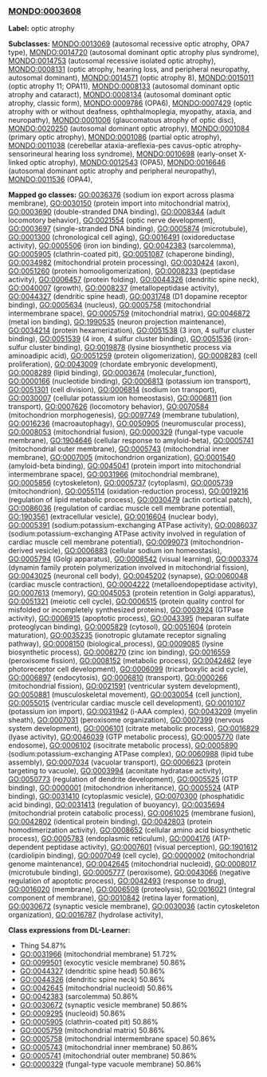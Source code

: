 
### [MONDO:0003608](http://purl.obolibrary.org/obo/MONDO_0003608)
**Label:** optic atrophy

**Subclasses:** [MONDO:0013069](http://purl.obolibrary.org/obo/MONDO_0013069) (autosomal recessive optic atrophy, OPA7 type), [MONDO:0014720](http://purl.obolibrary.org/obo/MONDO_0014720) (autosomal dominant optic atrophy plus syndrome), [MONDO:0014753](http://purl.obolibrary.org/obo/MONDO_0014753) (autosomal recessive isolated optic atrophy), [MONDO:0008131](http://purl.obolibrary.org/obo/MONDO_0008131) (optic atrophy, hearing loss, and peripheral neuropathy, autosomal dominant), [MONDO:0014571](http://purl.obolibrary.org/obo/MONDO_0014571) (optic atrophy 8), [MONDO:0015011](http://purl.obolibrary.org/obo/MONDO_0015011) (optic atrophy 11; OPA11), [MONDO:0008133](http://purl.obolibrary.org/obo/MONDO_0008133) (autosomal dominant optic atrophy and cataract), [MONDO:0008134](http://purl.obolibrary.org/obo/MONDO_0008134) (autosomal dominant optic atrophy, classic form), [MONDO:0009786](http://purl.obolibrary.org/obo/MONDO_0009786) (OPA6), [MONDO:0007429](http://purl.obolibrary.org/obo/MONDO_0007429) (optic atrophy with or without deafness, ophthalmoplegia, myopathy, ataxia, and neuropathy), [MONDO:0001006](http://purl.obolibrary.org/obo/MONDO_0001006) (glaucomatous atrophy of optic disc), [MONDO:0020250](http://purl.obolibrary.org/obo/MONDO_0020250) (autosomal dominant optic atrophy), [MONDO:0001084](http://purl.obolibrary.org/obo/MONDO_0001084) (primary optic atrophy), [MONDO:0001086](http://purl.obolibrary.org/obo/MONDO_0001086) (partial optic atrophy), [MONDO:0011038](http://purl.obolibrary.org/obo/MONDO_0011038) (cerebellar ataxia-areflexia-pes cavus-optic atrophy-sensorineural hearing loss syndrome), [MONDO:0010698](http://purl.obolibrary.org/obo/MONDO_0010698) (early-onset X-linked optic atrophy), [MONDO:0012543](http://purl.obolibrary.org/obo/MONDO_0012543) (OPA5), [MONDO:0016646](http://purl.obolibrary.org/obo/MONDO_0016646) (autosomal dominant optic atrophy and peripheral neuropathy), [MONDO:0011536](http://purl.obolibrary.org/obo/MONDO_0011536) (OPA4), 

**Mapped go classes:** [GO:0036376](http://purl.obolibrary.org/obo/GO_0036376) (sodium ion export across plasma membrane), [GO:0030150](http://purl.obolibrary.org/obo/GO_0030150) (protein import into mitochondrial matrix), [GO:0003690](http://purl.obolibrary.org/obo/GO_0003690) (double-stranded DNA binding), [GO:0008344](http://purl.obolibrary.org/obo/GO_0008344) (adult locomotory behavior), [GO:0021554](http://purl.obolibrary.org/obo/GO_0021554) (optic nerve development), [GO:0003697](http://purl.obolibrary.org/obo/GO_0003697) (single-stranded DNA binding), [GO:0005874](http://purl.obolibrary.org/obo/GO_0005874) (microtubule), [GO:0001300](http://purl.obolibrary.org/obo/GO_0001300) (chronological cell aging), [GO:0016491](http://purl.obolibrary.org/obo/GO_0016491) (oxidoreductase activity), [GO:0005506](http://purl.obolibrary.org/obo/GO_0005506) (iron ion binding), [GO:0042383](http://purl.obolibrary.org/obo/GO_0042383) (sarcolemma), [GO:0005905](http://purl.obolibrary.org/obo/GO_0005905) (clathrin-coated pit), [GO:0051087](http://purl.obolibrary.org/obo/GO_0051087) (chaperone binding), [GO:0034982](http://purl.obolibrary.org/obo/GO_0034982) (mitochondrial protein processing), [GO:0030424](http://purl.obolibrary.org/obo/GO_0030424) (axon), [GO:0051260](http://purl.obolibrary.org/obo/GO_0051260) (protein homooligomerization), [GO:0008233](http://purl.obolibrary.org/obo/GO_0008233) (peptidase activity), [GO:0006457](http://purl.obolibrary.org/obo/GO_0006457) (protein folding), [GO:0044326](http://purl.obolibrary.org/obo/GO_0044326) (dendritic spine neck), [GO:0040007](http://purl.obolibrary.org/obo/GO_0040007) (growth), [GO:0008237](http://purl.obolibrary.org/obo/GO_0008237) (metallopeptidase activity), [GO:0044327](http://purl.obolibrary.org/obo/GO_0044327) (dendritic spine head), [GO:0031748](http://purl.obolibrary.org/obo/GO_0031748) (D1 dopamine receptor binding), [GO:0005634](http://purl.obolibrary.org/obo/GO_0005634) (nucleus), [GO:0005758](http://purl.obolibrary.org/obo/GO_0005758) (mitochondrial intermembrane space), [GO:0005759](http://purl.obolibrary.org/obo/GO_0005759) (mitochondrial matrix), [GO:0046872](http://purl.obolibrary.org/obo/GO_0046872) (metal ion binding), [GO:1990535](http://purl.obolibrary.org/obo/GO_1990535) (neuron projection maintenance), [GO:0034214](http://purl.obolibrary.org/obo/GO_0034214) (protein hexamerization), [GO:0051538](http://purl.obolibrary.org/obo/GO_0051538) (3 iron, 4 sulfur cluster binding), [GO:0051539](http://purl.obolibrary.org/obo/GO_0051539) (4 iron, 4 sulfur cluster binding), [GO:0051536](http://purl.obolibrary.org/obo/GO_0051536) (iron-sulfur cluster binding), [GO:0019878](http://purl.obolibrary.org/obo/GO_0019878) (lysine biosynthetic process via aminoadipic acid), [GO:0051259](http://purl.obolibrary.org/obo/GO_0051259) (protein oligomerization), [GO:0008283](http://purl.obolibrary.org/obo/GO_0008283) (cell proliferation), [GO:0043009](http://purl.obolibrary.org/obo/GO_0043009) (chordate embryonic development), [GO:0008289](http://purl.obolibrary.org/obo/GO_0008289) (lipid binding), [GO:0003674](http://purl.obolibrary.org/obo/GO_0003674) (molecular_function), [GO:0000166](http://purl.obolibrary.org/obo/GO_0000166) (nucleotide binding), [GO:0006813](http://purl.obolibrary.org/obo/GO_0006813) (potassium ion transport), [GO:0051301](http://purl.obolibrary.org/obo/GO_0051301) (cell division), [GO:0006814](http://purl.obolibrary.org/obo/GO_0006814) (sodium ion transport), [GO:0030007](http://purl.obolibrary.org/obo/GO_0030007) (cellular potassium ion homeostasis), [GO:0006811](http://purl.obolibrary.org/obo/GO_0006811) (ion transport), [GO:0007626](http://purl.obolibrary.org/obo/GO_0007626) (locomotory behavior), [GO:0070584](http://purl.obolibrary.org/obo/GO_0070584) (mitochondrion morphogenesis), [GO:0097749](http://purl.obolibrary.org/obo/GO_0097749) (membrane tubulation), [GO:0016236](http://purl.obolibrary.org/obo/GO_0016236) (macroautophagy), [GO:0050905](http://purl.obolibrary.org/obo/GO_0050905) (neuromuscular process), [GO:0008053](http://purl.obolibrary.org/obo/GO_0008053) (mitochondrial fusion), [GO:0000329](http://purl.obolibrary.org/obo/GO_0000329) (fungal-type vacuole membrane), [GO:1904646](http://purl.obolibrary.org/obo/GO_1904646) (cellular response to amyloid-beta), [GO:0005741](http://purl.obolibrary.org/obo/GO_0005741) (mitochondrial outer membrane), [GO:0005743](http://purl.obolibrary.org/obo/GO_0005743) (mitochondrial inner membrane), [GO:0007005](http://purl.obolibrary.org/obo/GO_0007005) (mitochondrion organization), [GO:0001540](http://purl.obolibrary.org/obo/GO_0001540) (amyloid-beta binding), [GO:0045041](http://purl.obolibrary.org/obo/GO_0045041) (protein import into mitochondrial intermembrane space), [GO:0031966](http://purl.obolibrary.org/obo/GO_0031966) (mitochondrial membrane), [GO:0005856](http://purl.obolibrary.org/obo/GO_0005856) (cytoskeleton), [GO:0005737](http://purl.obolibrary.org/obo/GO_0005737) (cytoplasm), [GO:0005739](http://purl.obolibrary.org/obo/GO_0005739) (mitochondrion), [GO:0055114](http://purl.obolibrary.org/obo/GO_0055114) (oxidation-reduction process), [GO:0019216](http://purl.obolibrary.org/obo/GO_0019216) (regulation of lipid metabolic process), [GO:0030479](http://purl.obolibrary.org/obo/GO_0030479) (actin cortical patch), [GO:0086036](http://purl.obolibrary.org/obo/GO_0086036) (regulation of cardiac muscle cell membrane potential), [GO:1903561](http://purl.obolibrary.org/obo/GO_1903561) (extracellular vesicle), [GO:0016604](http://purl.obolibrary.org/obo/GO_0016604) (nuclear body), [GO:0005391](http://purl.obolibrary.org/obo/GO_0005391) (sodium:potassium-exchanging ATPase activity), [GO:0086037](http://purl.obolibrary.org/obo/GO_0086037) (sodium:potassium-exchanging ATPase activity involved in regulation of cardiac muscle cell membrane potential), [GO:0099073](http://purl.obolibrary.org/obo/GO_0099073) (mitochondrion-derived vesicle), [GO:0006883](http://purl.obolibrary.org/obo/GO_0006883) (cellular sodium ion homeostasis), [GO:0005794](http://purl.obolibrary.org/obo/GO_0005794) (Golgi apparatus), [GO:0008542](http://purl.obolibrary.org/obo/GO_0008542) (visual learning), [GO:0003374](http://purl.obolibrary.org/obo/GO_0003374) (dynamin family protein polymerization involved in mitochondrial fission), [GO:0043025](http://purl.obolibrary.org/obo/GO_0043025) (neuronal cell body), [GO:0045202](http://purl.obolibrary.org/obo/GO_0045202) (synapse), [GO:0060048](http://purl.obolibrary.org/obo/GO_0060048) (cardiac muscle contraction), [GO:0004222](http://purl.obolibrary.org/obo/GO_0004222) (metalloendopeptidase activity), [GO:0007613](http://purl.obolibrary.org/obo/GO_0007613) (memory), [GO:0045053](http://purl.obolibrary.org/obo/GO_0045053) (protein retention in Golgi apparatus), [GO:0051321](http://purl.obolibrary.org/obo/GO_0051321) (meiotic cell cycle), [GO:0006515](http://purl.obolibrary.org/obo/GO_0006515) (protein quality control for misfolded or incompletely synthesized proteins), [GO:0003924](http://purl.obolibrary.org/obo/GO_0003924) (GTPase activity), [GO:0006915](http://purl.obolibrary.org/obo/GO_0006915) (apoptotic process), [GO:0043395](http://purl.obolibrary.org/obo/GO_0043395) (heparan sulfate proteoglycan binding), [GO:0005829](http://purl.obolibrary.org/obo/GO_0005829) (cytosol), [GO:0051604](http://purl.obolibrary.org/obo/GO_0051604) (protein maturation), [GO:0035235](http://purl.obolibrary.org/obo/GO_0035235) (ionotropic glutamate receptor signaling pathway), [GO:0008150](http://purl.obolibrary.org/obo/GO_0008150) (biological_process), [GO:0009085](http://purl.obolibrary.org/obo/GO_0009085) (lysine biosynthetic process), [GO:0008270](http://purl.obolibrary.org/obo/GO_0008270) (zinc ion binding), [GO:0016559](http://purl.obolibrary.org/obo/GO_0016559) (peroxisome fission), [GO:0008152](http://purl.obolibrary.org/obo/GO_0008152) (metabolic process), [GO:0042462](http://purl.obolibrary.org/obo/GO_0042462) (eye photoreceptor cell development), [GO:0006099](http://purl.obolibrary.org/obo/GO_0006099) (tricarboxylic acid cycle), [GO:0006897](http://purl.obolibrary.org/obo/GO_0006897) (endocytosis), [GO:0006810](http://purl.obolibrary.org/obo/GO_0006810) (transport), [GO:0000266](http://purl.obolibrary.org/obo/GO_0000266) (mitochondrial fission), [GO:0021591](http://purl.obolibrary.org/obo/GO_0021591) (ventricular system development), [GO:0050881](http://purl.obolibrary.org/obo/GO_0050881) (musculoskeletal movement), [GO:0030054](http://purl.obolibrary.org/obo/GO_0030054) (cell junction), [GO:0055015](http://purl.obolibrary.org/obo/GO_0055015) (ventricular cardiac muscle cell development), [GO:0010107](http://purl.obolibrary.org/obo/GO_0010107) (potassium ion import), [GO:0031942](http://purl.obolibrary.org/obo/GO_0031942) (i-AAA complex), [GO:0043209](http://purl.obolibrary.org/obo/GO_0043209) (myelin sheath), [GO:0007031](http://purl.obolibrary.org/obo/GO_0007031) (peroxisome organization), [GO:0007399](http://purl.obolibrary.org/obo/GO_0007399) (nervous system development), [GO:0006101](http://purl.obolibrary.org/obo/GO_0006101) (citrate metabolic process), [GO:0016829](http://purl.obolibrary.org/obo/GO_0016829) (lyase activity), [GO:0046039](http://purl.obolibrary.org/obo/GO_0046039) (GTP metabolic process), [GO:0005770](http://purl.obolibrary.org/obo/GO_0005770) (late endosome), [GO:0006102](http://purl.obolibrary.org/obo/GO_0006102) (isocitrate metabolic process), [GO:0005890](http://purl.obolibrary.org/obo/GO_0005890) (sodium:potassium-exchanging ATPase complex), [GO:0060988](http://purl.obolibrary.org/obo/GO_0060988) (lipid tube assembly), [GO:0007034](http://purl.obolibrary.org/obo/GO_0007034) (vacuolar transport), [GO:0006623](http://purl.obolibrary.org/obo/GO_0006623) (protein targeting to vacuole), [GO:0003994](http://purl.obolibrary.org/obo/GO_0003994) (aconitate hydratase activity), [GO:0050773](http://purl.obolibrary.org/obo/GO_0050773) (regulation of dendrite development), [GO:0005525](http://purl.obolibrary.org/obo/GO_0005525) (GTP binding), [GO:0000001](http://purl.obolibrary.org/obo/GO_0000001) (mitochondrion inheritance), [GO:0005524](http://purl.obolibrary.org/obo/GO_0005524) (ATP binding), [GO:0031410](http://purl.obolibrary.org/obo/GO_0031410) (cytoplasmic vesicle), [GO:0070300](http://purl.obolibrary.org/obo/GO_0070300) (phosphatidic acid binding), [GO:0031413](http://purl.obolibrary.org/obo/GO_0031413) (regulation of buoyancy), [GO:0035694](http://purl.obolibrary.org/obo/GO_0035694) (mitochondrial protein catabolic process), [GO:0061025](http://purl.obolibrary.org/obo/GO_0061025) (membrane fusion), [GO:0042802](http://purl.obolibrary.org/obo/GO_0042802) (identical protein binding), [GO:0042803](http://purl.obolibrary.org/obo/GO_0042803) (protein homodimerization activity), [GO:0008652](http://purl.obolibrary.org/obo/GO_0008652) (cellular amino acid biosynthetic process), [GO:0005783](http://purl.obolibrary.org/obo/GO_0005783) (endoplasmic reticulum), [GO:0004176](http://purl.obolibrary.org/obo/GO_0004176) (ATP-dependent peptidase activity), [GO:0007601](http://purl.obolibrary.org/obo/GO_0007601) (visual perception), [GO:1901612](http://purl.obolibrary.org/obo/GO_1901612) (cardiolipin binding), [GO:0007049](http://purl.obolibrary.org/obo/GO_0007049) (cell cycle), [GO:0000002](http://purl.obolibrary.org/obo/GO_0000002) (mitochondrial genome maintenance), [GO:0042645](http://purl.obolibrary.org/obo/GO_0042645) (mitochondrial nucleoid), [GO:0008017](http://purl.obolibrary.org/obo/GO_0008017) (microtubule binding), [GO:0005777](http://purl.obolibrary.org/obo/GO_0005777) (peroxisome), [GO:0043066](http://purl.obolibrary.org/obo/GO_0043066) (negative regulation of apoptotic process), [GO:0042493](http://purl.obolibrary.org/obo/GO_0042493) (response to drug), [GO:0016020](http://purl.obolibrary.org/obo/GO_0016020) (membrane), [GO:0006508](http://purl.obolibrary.org/obo/GO_0006508) (proteolysis), [GO:0016021](http://purl.obolibrary.org/obo/GO_0016021) (integral component of membrane), [GO:0010842](http://purl.obolibrary.org/obo/GO_0010842) (retina layer formation), [GO:0030672](http://purl.obolibrary.org/obo/GO_0030672) (synaptic vesicle membrane), [GO:0030036](http://purl.obolibrary.org/obo/GO_0030036) (actin cytoskeleton organization), [GO:0016787](http://purl.obolibrary.org/obo/GO_0016787) (hydrolase activity), 

**Class expressions from DL-Learner:**

- Thing 54.87%
- [GO:0031966](http://purl.obolibrary.org/obo/GO_0031966) (mitochondrial membrane) 51.72%
- [GO:0099501](http://purl.obolibrary.org/obo/GO_0099501) (exocytic vesicle membrane) 50.86%
- [GO:0044327](http://purl.obolibrary.org/obo/GO_0044327) (dendritic spine head) 50.86%
- [GO:0044326](http://purl.obolibrary.org/obo/GO_0044326) (dendritic spine neck) 50.86%
- [GO:0042645](http://purl.obolibrary.org/obo/GO_0042645) (mitochondrial nucleoid) 50.86%
- [GO:0042383](http://purl.obolibrary.org/obo/GO_0042383) (sarcolemma) 50.86%
- [GO:0030672](http://purl.obolibrary.org/obo/GO_0030672) (synaptic vesicle membrane) 50.86%
- [GO:0009295](http://purl.obolibrary.org/obo/GO_0009295) (nucleoid) 50.86%
- [GO:0005905](http://purl.obolibrary.org/obo/GO_0005905) (clathrin-coated pit) 50.86%
- [GO:0005759](http://purl.obolibrary.org/obo/GO_0005759) (mitochondrial matrix) 50.86%
- [GO:0005758](http://purl.obolibrary.org/obo/GO_0005758) (mitochondrial intermembrane space) 50.86%
- [GO:0005743](http://purl.obolibrary.org/obo/GO_0005743) (mitochondrial inner membrane) 50.86%
- [GO:0005741](http://purl.obolibrary.org/obo/GO_0005741) (mitochondrial outer membrane) 50.86%
- [GO:0000329](http://purl.obolibrary.org/obo/GO_0000329) (fungal-type vacuole membrane) 50.86%


